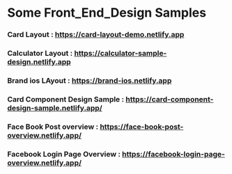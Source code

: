 # Some Front_End_Design Samples

### Card Layout : https://card-layout-demo.netlify.app
### Calculator Layout : https://calculator-sample-design.netlify.app
### Brand ios LAyout  : https://brand-ios.netlify.app
### Card Component Design Sample : https://card-component-design-sample.netlify.app/
### Face Book Post overview : https://face-book-post-overview.netlify.app/
### Facebook Login Page Overview : https://facebook-login-page-overview.netlify.app/
